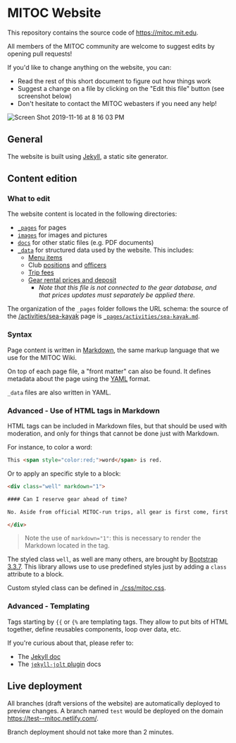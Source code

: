 # MITOC Website

This repository contains the source code of https://mitoc.mit.edu. 

All members of the MITOC community are welcome to suggest edits by opening pull requests!

If you'd like to change anything on the website, you can:
- Read the rest of this short document to figure out how things work
- Suggest a change on a file by clicking on the "Edit this file" button (see screenshot below)
- Don't hesitate to contact the MITOC webasters if you need any help!

![Screen Shot 2019-11-16 at 8 16 03 PM](https://user-images.githubusercontent.com/11834997/69001621-fcb15300-08af-11ea-81cb-b698ac23825c.png)

## General

The website is built using [Jekyll](https://jekyllrb.com/), a static site generator.


## Content edition

### What to edit

The website content is located in the following directories:
- [`_pages`](/_pages) for pages
- [`images`](/images) for images and pictures
- [`docs`](/docs) for other static files (e.g. PDF documents)
- [`_data`](/_data) for structured data used by the website. This includes:
  - [Menu items](_data/menu.yml)
  - Club [positions](_data/positions.yml) and [officers](_data/officers.yml)
  - [Trip fees](_data/trip_fees.yml)
  - [Gear rental prices and deposit](_data/gear_prices.yml)
    - _Note that this file is not connected to the gear database, and that prices updates must separately be applied there._

The organization of the `_pages` folder follows the URL schema: the source of the [/activities/sea-kayak](https://mitoc.mit.edu/activities/sea-kayak) page is [`_pages/activities/sea-kayak.md`](_pages/activities/sea-kayak.md).

### Syntax

Page content is written in [Markdown](https://www.markdownguide.org/basic-syntax/), the same markup language that we use for the MITOC Wiki.

On top of each page file, a "front matter" can also be found. It defines metadata about the page using the [YAML](https://lzone.de/cheat-sheet/YAML) format.

`_data` files are also written in YAML.

### Advanced - Use of HTML tags in Markdown

HTML tags can be included in Markdown files, but that should be used with moderation, and only for things that cannot be done just with Markdown.

For instance, to color a word: 

```HTML
This <span style="color:red;">word</span> is red.
```

Or to apply an specific style to a block:

```HTML
<div class="well" markdown="1">

#### Can I reserve gear ahead of time?

No. Aside from official MITOC-run trips, all gear is first come, first served.

</div>
```

> Note the use of `markdown="1"`: this is necessary to render the Markdown located in the tag.

The styled class `well`, as well are many others, are brought by [Bootstrap 3.3.7](https://getbootstrap.com/docs/3.3/). This library allows use to use predefined styles just by adding a `class` attribute to a block.

Custom styled class can be defined in [./css/mitoc.css](./css/mitoc.css).

### Advanced - Templating

Tags starting by `{{` or `{%` are templating tags. They allow to put bits of HTML together, define reusables components, loop over data, etc.

If you're curious about that, please refer to:
- The [Jekyll doc](https://jekyllrb.com/docs/liquid/)
- The [`jekyll-jolt` plugin](https://github.com/helpscout/jekyll-jolt#documentation) docs


## Live deployment

All branches (draft versions of the website) are automatically deployed to preview changes. A branch named `test` would be deployed on the domain https://test--mitoc.netlify.com/.

Branch deployment should not take more than 2 minutes. 
